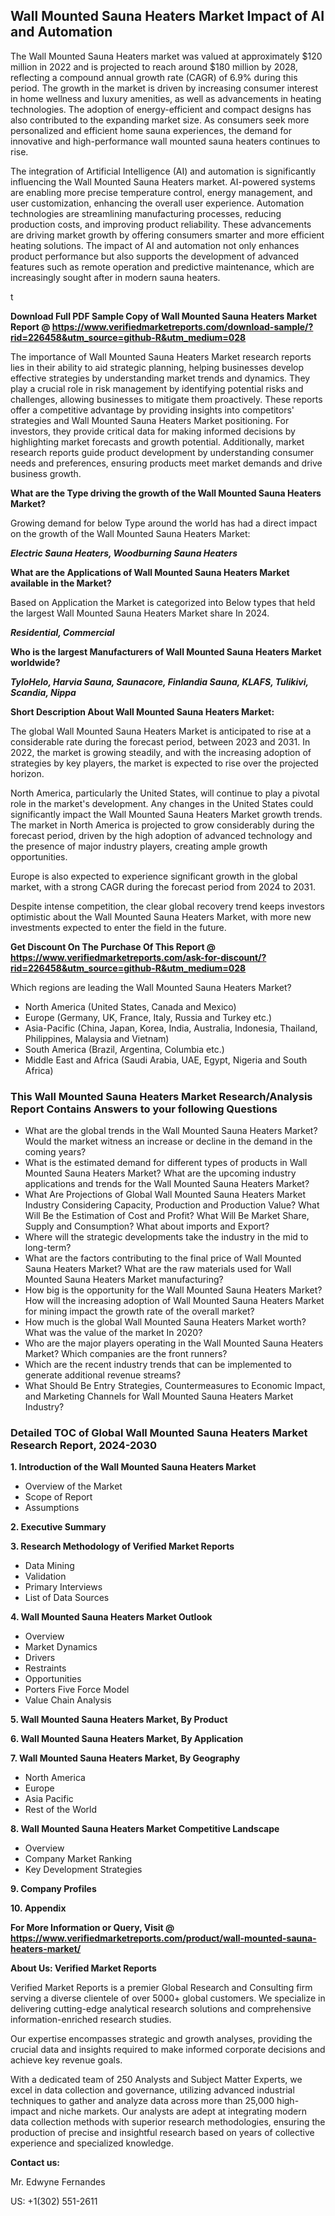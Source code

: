 <h2>Wall Mounted Sauna Heaters Market Impact of AI and Automation</h2><p>The Wall Mounted Sauna Heaters market was valued at approximately $120 million in 2022 and is projected to reach around $180 million by 2028, reflecting a compound annual growth rate (CAGR) of 6.9% during this period. The growth in the market is driven by increasing consumer interest in home wellness and luxury amenities, as well as advancements in heating technologies. The adoption of energy-efficient and compact designs has also contributed to the expanding market size. As consumers seek more personalized and efficient home sauna experiences, the demand for innovative and high-performance wall mounted sauna heaters continues to rise.</p><p>The integration of Artificial Intelligence (AI) and automation is significantly influencing the Wall Mounted Sauna Heaters market. AI-powered systems are enabling more precise temperature control, energy management, and user customization, enhancing the overall user experience. Automation technologies are streamlining manufacturing processes, reducing production costs, and improving product reliability. These advancements are driving market growth by offering consumers smarter and more efficient heating solutions. The impact of AI and automation not only enhances product performance but also supports the development of advanced features such as remote operation and predictive maintenance, which are increasingly sought after in modern sauna heaters.</p>t</p><p id="" class=""><strong>Download Full PDF Sample Copy of Wall Mounted Sauna Heaters Market Report @ <a href="https://www.verifiedmarketreports.com/download-sample/?rid=226458&utm_source=github-R&utm_medium=028" target="_blank">https://www.verifiedmarketreports.com/download-sample/?rid=226458&utm_source=github-R&utm_medium=028</a></strong></p><p>The importance of&nbsp;Wall Mounted Sauna Heaters Market research reports lies in their ability to aid strategic planning, helping businesses develop effective strategies by understanding market trends and dynamics. They play a crucial role in risk management by identifying potential risks and challenges, allowing businesses to mitigate them proactively. These reports offer a competitive advantage by providing insights into competitors' strategies and Wall Mounted Sauna Heaters Market positioning. For investors, they provide critical data for making informed decisions by highlighting market forecasts and growth potential. Additionally, market research reports guide product development by understanding consumer needs and preferences, ensuring products meet market demands and drive business growth.</p><p><strong>What are the&nbsp;Type driving the growth of the Wall Mounted Sauna Heaters Market?</strong></p><p id="" class="">Growing demand for below Type around the world has had a direct impact on the growth of the Wall Mounted Sauna Heaters Market:</p><em><strong>Electric Sauna Heaters, Woodburning Sauna Heaters</strong></em></p><strong>What are the&nbsp;Applications&nbsp;of Wall Mounted Sauna Heaters Market available in the Market?</strong></p><p id="" class="">Based on Application the Market is categorized into Below types that held the largest Wall Mounted Sauna Heaters Market share In 2024.</p><em><strong>Residential, Commercial</strong></em></p><strong>Who is the largest Manufacturers of Wall Mounted Sauna Heaters Market worldwide?</strong></p><p><em><strong>TyloHelo, Harvia Sauna, Saunacore, Finlandia Sauna, KLAFS, Tulikivi, Scandia, Nippa</strong></em></p><p id="" class=""><strong>Short Description About Wall Mounted Sauna Heaters Market:</strong></p><p>The global Wall Mounted Sauna Heaters Market is anticipated to rise at a considerable rate during the forecast period, between 2023 and 2031. In 2022, the market is growing steadily, and with the increasing adoption of strategies by key players, the market is expected to rise over the projected horizon.</p><p>North America, particularly the United States, will continue to play a pivotal role in the market's development. Any changes in the United States could significantly impact the Wall Mounted Sauna Heaters Market growth trends. The market in North America is projected to grow considerably during the forecast period, driven by the high adoption of advanced technology and the presence of major industry players, creating ample growth opportunities.</p><p>Europe is also expected to experience significant growth in the global market, with a strong CAGR during the forecast period from 2024 to 2031.</p><p>Despite intense competition, the clear global recovery trend keeps investors optimistic about the Wall Mounted Sauna Heaters Market, with more new investments expected to enter the field in the future.</p><p id="" class=""><strong>Get Discount On The Purchase Of This Report @ <a href="https://www.verifiedmarketreports.com/ask-for-discount/?rid=226458&utm_source=github-R&utm_medium=028" target="_blank">https://www.verifiedmarketreports.com/ask-for-discount/?rid=226458&utm_source=github-R&utm_medium=028</a></strong></p>Which regions are leading the Wall Mounted Sauna Heaters Market?</p><ul><li>North America (United States, Canada and Mexico)</li><li>Europe (Germany, UK, France, Italy, Russia and Turkey etc.)</li><li>Asia-Pacific (China, Japan, Korea, India, Australia, Indonesia, Thailand, Philippines, Malaysia and Vietnam)</li><li>South America (Brazil, Argentina, Columbia etc.)</li><li>Middle East and Africa (Saudi Arabia, UAE, Egypt, Nigeria and South Africa)</li></ul><h3 id="" class="">This Wall Mounted Sauna Heaters Market Research/Analysis Report Contains Answers to your following Questions</h3><ul><li>What are the global trends in the Wall Mounted Sauna Heaters Market? Would the market witness an increase or decline in the demand in the coming years?</li><li>What is the estimated demand for different types of products in Wall Mounted Sauna Heaters Market? What are the upcoming industry applications and trends for the Wall Mounted Sauna Heaters Market?</li><li>What Are Projections of Global Wall Mounted Sauna Heaters Market Industry Considering Capacity, Production and Production Value? What Will Be the Estimation of Cost and Profit? What Will Be Market Share, Supply and Consumption? What about imports and Export?</li><li>Where will the strategic developments take the industry in the mid to long-term?</li><li>What are the factors contributing to the final price of Wall Mounted Sauna Heaters Market? What are the raw materials used for Wall Mounted Sauna Heaters Market manufacturing?</li><li>How big is the opportunity for the Wall Mounted Sauna Heaters Market? How will the increasing adoption of Wall Mounted Sauna Heaters Market for mining impact the growth rate of the overall market?</li><li>How much is the global Wall Mounted Sauna Heaters Market worth? What was the value of the market In 2020?</li><li>Who are the major players operating in the Wall Mounted Sauna Heaters Market? Which companies are the front runners?</li><li>Which are the recent industry trends that can be implemented to generate additional revenue streams?</li><li>What Should Be Entry Strategies, Countermeasures to Economic Impact, and Marketing Channels for Wall Mounted Sauna Heaters Market Industry?</li></ul><h3 id="" class="">Detailed TOC of Global Wall Mounted Sauna Heaters Market Research Report, 2024-2030</h3><p id="" class=""><strong>1. Introduction of the Wall Mounted Sauna Heaters Market</strong></p><ul><li>Overview of the Market</li><li>Scope of Report</li><li>Assumptions</li></ul><p id="" class=""><strong>2. Executive Summary</strong></p><p id="" class=""><strong>3. Research Methodology of Verified Market Reports</strong></p><ul><li>Data Mining</li><li>Validation</li><li>Primary Interviews</li><li>List of Data Sources</li></ul><p id="" class=""><strong>4. Wall Mounted Sauna Heaters Market Outlook</strong></p><ul><li>Overview</li><li>Market Dynamics</li><li>Drivers</li><li>Restraints</li><li>Opportunities</li><li>Porters Five Force Model</li><li>Value Chain Analysis</li></ul><p id="" class=""><strong>5. Wall Mounted Sauna Heaters Market, By Product</strong></p><p id="" class=""><strong>6. Wall Mounted Sauna Heaters Market, By Application</strong></p><p id="" class=""><strong>7. Wall Mounted Sauna Heaters Market, By Geography</strong></p><ul><li>North America</li><li>Europe</li><li>Asia Pacific</li><li>Rest of the World</li></ul><p id="" class=""><strong>8. Wall Mounted Sauna Heaters Market Competitive Landscape</strong></p><ul><li>Overview</li><li>Company Market Ranking</li><li>Key Development Strategies</li></ul><p id="" class=""><strong>9. Company Profiles</strong></p><p id="" class=""><strong>10. Appendix</strong></p><p id="" class=""><strong>For More Information or Query, Visit @ <a href="https://www.verifiedmarketreports.com/product/wall-mounted-sauna-heaters-market/" target="_blank">https://www.verifiedmarketreports.com/product/wall-mounted-sauna-heaters-market/</a></strong></p><p id="" class=""><strong>About Us: Verified Market Reports</strong></p><p id="" class="">Verified Market Reports is a premier Global Research and Consulting firm serving a diverse clientele of over 5000+ global customers. We specialize in delivering cutting-edge analytical research solutions and comprehensive information-enriched research studies.</p><p id="" class="">Our expertise encompasses strategic and growth analyses, providing the crucial data and insights required to make informed corporate decisions and achieve key revenue goals.</p><p id="" class="">With a dedicated team of 250 Analysts and Subject Matter Experts, we excel in data collection and governance, utilizing advanced industrial techniques to gather and analyze data across more than 25,000 high-impact and niche markets. Our analysts are adept at integrating modern data collection methods with superior research methodologies, ensuring the production of precise and insightful research based on years of collective experience and specialized knowledge.</p><p id="" class=""><strong>Contact us:</strong></p><p id="" class="">Mr. Edwyne Fernandes</p><p id="" class="">US: +1(302) 551-2611</p>